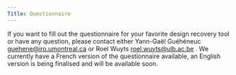 ```yaml
---
Title: Questionnaire
---
```


If you want to fill out the questionnaire for your favorite design recovery tool or have any question, please contact either Yann-Gaël Guéhéneuc <a href="mailto:guehene@iro.umontreal.ca">guehene@iro.umontreal.ca</a>
 or Roel Wuyts <a href="mailto:roel.wuyts@ulb.ac.be">roel.wuyts@ulb.ac.be</a>
. We currently have a French version of the questionnaire available, an English version is being finalised and will be available soon.
